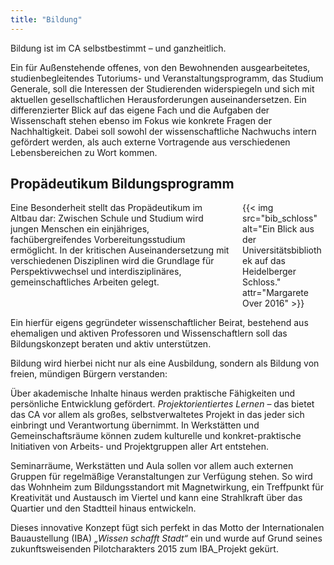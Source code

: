 ```yaml
---
title: "Bildung"
---
```


<div class="color-block">Bildung ist im CA selbstbestimmt – und ganzheitlich.</div>

Ein für Außenstehende offenes, von den Bewohnenden ausgearbeitetes, studienbegleitendes Tutoriums- und Veranstaltungsprogramm, das Studium Generale, soll die Interessen der Studierenden widerspiegeln und sich mit aktuellen gesellschaftlichen Herausforderungen auseinandersetzen. Ein differenzierter Blick auf das eigene Fach und die Aufgaben der Wissenschaft stehen ebenso im Fokus wie konkrete Fragen der Nachhaltigkeit. Dabei soll sowohl der wissenschaftliche Nachwuchs intern gefördert werden, als auch externe Vortragende aus verschiedenen Lebensbereichen zu Wort kommen.

## Propädeutikum Bildungsprogramm
<div class="columns">
    <div class="column is-flex-middle">
    Eine Besonderheit stellt das Propädeutikum im Altbau dar: Zwischen Schule und Studium wird jungen Menschen ein einjähriges, fachübergreifendes Vorbereitungsstudium ermöglicht. In der kritischen Auseinandersetzung mit verschiedenen Disziplinen wird die Grundlage für Perspektivwechsel und interdisziplinäres, gemeinschaftliches Arbeiten gelegt.
    </div>
    <div class="column">
        {{< img src="bib_schloss" alt="Ein Blick aus der Universitätsbibliothek auf das Heidelberger Schloss." attr="Margarete Over 2016" >}}
    </div>
</div>

Ein hierfür eigens gegründeter wissenschaftlicher Beirat, bestehend aus ehemaligen und aktiven Professoren und Wissenschaftlern soll das Bildungskonzept beraten und aktiv unterstützen.

<div class="color-block">Bildung wird hierbei nicht nur als eine Ausbildung, sondern als Bildung von freien, mündigen Bürgern verstanden:</div>

Über akademische Inhalte hinaus werden praktische Fähigkeiten und persönliche Entwicklung gefördert. _Projektorientiertes Lernen_ – das bietet das CA vor allem als großes, selbstverwaltetes Projekt in das jeder sich einbringt und Verantwortung übernimmt. In Werkstätten und Gemeinschaftsräume können zudem kulturelle und konkret-praktische Initiativen von Arbeits- und Projektgruppen aller Art entstehen.

Seminarräume, Werkstätten und Aula sollen vor allem auch externen Gruppen für regelmäßige Veranstaltungen zur Verfügung stehen. So wird das Wohnheim zum Bildungsstandort mit Magnetwirkung, ein Treffpunkt für Kreativität und Austausch im Viertel und kann eine Strahlkraft über das Quartier und den Stadtteil hinaus entwickeln.

Dieses innovative Konzept fügt sich perfekt in das Motto der Internationalen Bauaustellung (IBA) _„Wissen schafft Stadt“_ ein und wurde auf Grund seines zukunftsweisenden Pilotcharakters 2015 zum IBA_Projekt gekürt.
